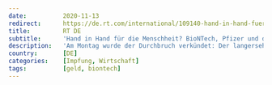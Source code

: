 ```yaml
---
date:          2020-11-13
redirect:      https://de.rt.com/international/109140-hand-in-hand-fuer-die-menschheit-biontech-und-der-corona-impfstoff/
title:         RT DE
subtitle:      'Hand in Hand für die Menschheit? BioNTech, Pfizer und der Corona-Impfstoff'
description:   'Am Montag wurde der Durchbruch verkündet: Der langersehnte transatlantische Corona-Impfstoff ist da. Entwickelt wurde er vom deutschen Unternehmen BioNTech gemeinsam mit dem US-Pharmagiganten Pfizer. Nicht nur die Menschheit soll nun profitieren. Die Biontech-Aktien gehen durch die Decke.'
country:       [DE]
categories:    [Impfung, Wirtschaft]
tags:          [geld, biontech]
---
```

